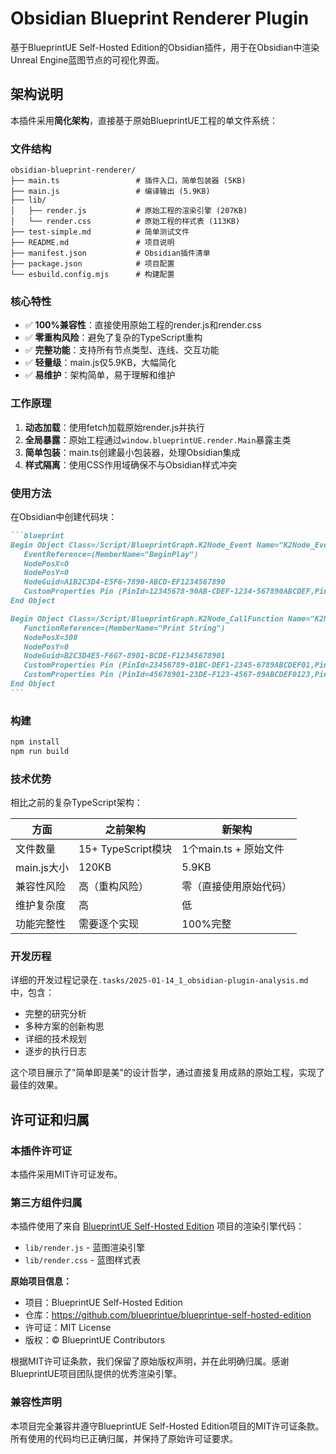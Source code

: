 # Obsidian Blueprint Renderer Plugin

基于BlueprintUE Self-Hosted Edition的Obsidian插件，用于在Obsidian中渲染Unreal Engine蓝图节点的可视化界面。

## 架构说明

本插件采用**简化架构**，直接基于原始BlueprintUE工程的单文件系统：

### 文件结构
```
obsidian-blueprint-renderer/
├── main.ts                 # 插件入口，简单包装器 (5KB)
├── main.js                 # 编译输出 (5.9KB)
├── lib/
│   ├── render.js           # 原始工程的渲染引擎 (207KB)
│   └── render.css          # 原始工程的样式表 (113KB)
├── test-simple.md          # 简单测试文件
├── README.md               # 项目说明
├── manifest.json           # Obsidian插件清单
├── package.json            # 项目配置
└── esbuild.config.mjs      # 构建配置
```

### 核心特性

- ✅ **100%兼容性**：直接使用原始工程的render.js和render.css
- ✅ **零重构风险**：避免了复杂的TypeScript重构
- ✅ **完整功能**：支持所有节点类型、连线、交互功能
- ✅ **轻量级**：main.js仅5.9KB，大幅简化
- ✅ **易维护**：架构简单，易于理解和维护

### 工作原理

1. **动态加载**：使用fetch加载原始render.js并执行
2. **全局暴露**：原始工程通过`window.blueprintUE.render.Main`暴露主类
3. **简单包装**：main.ts创建最小包装器，处理Obsidian集成
4. **样式隔离**：使用CSS作用域确保不与Obsidian样式冲突

### 使用方法

在Obsidian中创建代码块：

````markdown
```blueprint
Begin Object Class=/Script/BlueprintGraph.K2Node_Event Name="K2Node_Event_0"
   EventReference=(MemberName="BeginPlay")
   NodePosX=0
   NodePosY=0
   NodeGuid=A1B2C3D4-E5F6-7890-ABCD-EF1234567890
   CustomProperties Pin (PinId=12345678-90AB-CDEF-1234-567890ABCDEF,PinName="exec",Direction="EGPD_Output",PinType.PinCategory="exec")
End Object

Begin Object Class=/Script/BlueprintGraph.K2Node_CallFunction Name="K2Node_CallFunction_0"
   FunctionReference=(MemberName="Print String")
   NodePosX=300
   NodePosY=0
   NodeGuid=B2C3D4E5-F6G7-8901-BCDE-F12345678901
   CustomProperties Pin (PinId=23456789-01BC-DEF1-2345-6789ABCDEF01,PinName="exec",Direction="EGPD_Input",PinType.PinCategory="exec",LinkedTo=(K2Node_Event_0 12345678-90AB-CDEF-1234-567890ABCDEF,))
   CustomProperties Pin (PinId=45678901-23DE-F123-4567-89ABCDEF0123,PinName="In String",Direction="EGPD_Input",PinType.PinCategory="string",DefaultValue="Hello World!")
End Object
```
````

### 构建

```bash
npm install
npm run build
```

### 技术优势

相比之前的复杂TypeScript架构：

| 方面 | 之前架构 | 新架构 |
|------|----------|--------|
| 文件数量 | 15+ TypeScript模块 | 1个main.ts + 原始文件 |
| main.js大小 | 120KB | 5.9KB |
| 兼容性风险 | 高（重构风险） | 零（直接使用原始代码） |
| 维护复杂度 | 高 | 低 |
| 功能完整性 | 需要逐个实现 | 100%完整 |

### 开发历程

详细的开发过程记录在`.tasks/2025-01-14_1_obsidian-plugin-analysis.md`中，包含：
- 完整的研究分析
- 多种方案的创新构思
- 详细的技术规划
- 逐步的执行日志

这个项目展示了"简单即是美"的设计哲学，通过直接复用成熟的原始工程，实现了最佳的效果。

## 许可证和归属

### 本插件许可证
本插件采用MIT许可证发布。

### 第三方组件归属
本插件使用了来自 [BlueprintUE Self-Hosted Edition](https://github.com/blueprintue/blueprintue-self-hosted-edition) 项目的渲染引擎代码：

- `lib/render.js` - 蓝图渲染引擎
- `lib/render.css` - 蓝图样式表

**原始项目信息：**
- 项目：BlueprintUE Self-Hosted Edition
- 仓库：https://github.com/blueprintue/blueprintue-self-hosted-edition
- 许可证：MIT License
- 版权：© BlueprintUE Contributors

根据MIT许可证条款，我们保留了原始版权声明，并在此明确归属。感谢BlueprintUE项目团队提供的优秀渲染引擎。

### 兼容性声明
本项目完全兼容并遵守BlueprintUE Self-Hosted Edition项目的MIT许可证条款。所有使用的代码均已正确归属，并保持了原始许可证要求。 